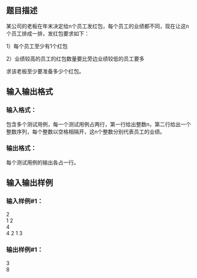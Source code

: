 ## 题目描述

某公司的老板在年末决定给n个员工发红包，每个员工的业绩都不同，现在让这n个员工排成一排，发红包要求如下：

1）每个员工至少有1个红包

2）业绩较高的员工的红包数量要比旁边业绩较低的员工要多

求该老板至少要准备多少个红包。

## 输入输出格式

### 输入格式：
包含多个测试用例，每一个测试用例占两行，第一行给出整数n，第二行给出一个整数序列，每个整数以空格相隔开，这n个整数分别代表员工的业绩。

### 输出格式：
每个测试用例的输出各占一行。

## 输入输出样例

### 输入样例#1：
2  
1 2  
4  
4 2 1 3

### 输出样例#1：
3  
8

